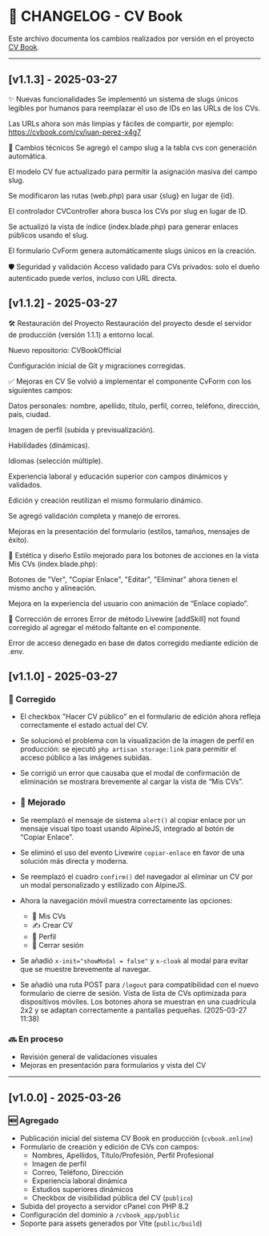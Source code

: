 # 📄 CHANGELOG - CV Book

Este archivo documenta los cambios realizados por versión en el proyecto [CV Book](https://cvbook.online).

---

## [v1.1.3] - 2025-03-27
✨ Nuevas funcionalidades
Se implementó un sistema de slugs únicos legibles por humanos para reemplazar el uso de IDs en las URLs de los CVs.

Las URLs ahora son más limpias y fáciles de compartir, por ejemplo:
https://cvbook.com/cv/juan-perez-x4g7

🔧 Cambios técnicos
Se agregó el campo slug a la tabla cvs con generación automática.

El modelo CV fue actualizado para permitir la asignación masiva del campo slug.

Se modificaron las rutas (web.php) para usar {slug} en lugar de {id}.

El controlador CVController ahora busca los CVs por slug en lugar de ID.

Se actualizó la vista de índice (index.blade.php) para generar enlaces públicos usando el slug.

El formulario CvForm genera automáticamente slugs únicos en la creación.

🛡️ Seguridad y validación
Acceso validado para CVs privados: solo el dueño autenticado puede verlos, incluso con URL directa.
## [v1.1.2] - 2025-03-27

🛠 Restauración del Proyecto
Restauración del proyecto desde el servidor de producción (versión 1.1.1) a entorno local.

Nuevo repositorio: CVBookOfficial

Configuración inicial de Git y migraciones corregidas.

✅ Mejoras en CV
Se volvió a implementar el componente CvForm con los siguientes campos:

Datos personales: nombre, apellido, título, perfil, correo, teléfono, dirección, país, ciudad.

Imagen de perfil (subida y previsualización).

Habilidades (dinámicas).

Idiomas (selección múltiple).

Experiencia laboral y educación superior con campos dinámicos y validados.

Edición y creación reutilizan el mismo formulario dinámico.

Se agregó validación completa y manejo de errores.

Mejoras en la presentación del formulario (estilos, tamaños, mensajes de éxito).

🎨 Estética y diseño
Estilo mejorado para los botones de acciones en la vista Mis CVs (index.blade.php):

Botones de "Ver", "Copiar Enlace", "Editar", "Eliminar" ahora tienen el mismo ancho y alineación.

Mejora en la experiencia del usuario con animación de “Enlace copiado”.

🐞 Corrección de errores
Error de método Livewire [addSkill] not found corregido al agregar el método faltante en el componente.

Error de acceso denegado en base de datos corregido mediante edición de .env.
## [v1.1.0] - 2025-03-27

### 🔧 Corregido
- El checkbox "Hacer CV público" en el formulario de edición ahora refleja correctamente el estado actual del CV.
- Se solucionó el problema con la visualización de la imagen de perfil en producción: se ejecutó `php artisan storage:link` para permitir el acceso público a las imágenes subidas.

- Se corrigió un error que causaba que el modal de confirmación de eliminación se mostrara brevemente al cargar la vista de “Mis CVs”.

- ### 💄 Mejorado
- Se reemplazó el mensaje de sistema `alert()` al copiar enlace por un mensaje visual tipo toast usando AlpineJS, integrado al botón de “Copiar Enlace”.
- Se eliminó el uso del evento Livewire `copiar-enlace` en favor de una solución más directa y moderna.
- Se reemplazó el cuadro `confirm()` del navegador al eliminar un CV por un modal personalizado y estilizado con AlpineJS.
- Ahora la navegación móvil muestra correctamente las opciones:
  - 📄 Mis CVs
  - ✍️ Crear CV
  - 👤 Perfil
  - 🚪 Cerrar sesión
- Se añadió `x-init="showModal = false"` y `x-cloak` al modal para evitar que se muestre brevemente al navegar.
- Se añadió una ruta POST para `/logout` para compatibilidad con el nuevo formulario de cierre de sesión.
Vista de lista de CVs optimizada para dispositivos móviles. Los botones ahora se muestran en una cuadrícula 2x2 y se adaptan correctamente a pantallas pequeñas. (2025-03-27 11:38)




### 🔜 En proceso
- Revisión general de validaciones visuales
- Mejoras en presentación para formularios y vista del CV
---

## [v1.0.0] - 2025-03-26

### 🆕 Agregado
- Publicación inicial del sistema CV Book en producción (`cvbook.online`)
- Formulario de creación y edición de CVs con campos:
  - Nombres, Apellidos, Título/Profesión, Perfil Profesional
  - Imagen de perfil
  - Correo, Teléfono, Dirección
  - Experiencia laboral dinámica
  - Estudios superiores dinámicos
  - Checkbox de visibilidad pública del CV (`publico`)
- Subida del proyecto a servidor cPanel con PHP 8.2
- Configuración del dominio a `/cvbook_app/public`
- Soporte para assets generados por Vite (`public/build`)

